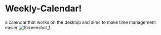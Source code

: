 # Weekly-Calendar!
a calendar that works on the desktop and aims to make time management easier
![Screenshot_1](https://user-images.githubusercontent.com/45161345/226009083-b51498a6-9222-4860-add1-0d1de1ff78fe.png)
